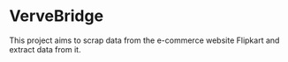 # VerveBridge
This project aims to scrap data from the e-commerce website Flipkart and extract data from it.
